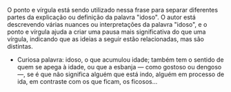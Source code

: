 

O ponto e vírgula está sendo utilizado nessa frase para separar diferentes partes da explicação ou definição da palavra "idoso". O autor está descrevendo várias nuances ou interpretações da palavra "idoso", e o ponto e vírgula ajuda a criar uma pausa mais significativa do que uma vírgula, indicando que as ideias a seguir estão relacionadas, mas são distintas.

- Curiosa palavra: idoso, o que acumulou idade; também tem o
sentido de quem se apega à idade, ou que a esbanja — como
gostoso ou dengoso —, se é que não significa alguém que está
indo, alguém em processo de ida, em contraste com os que
ficam, os ficosos...


